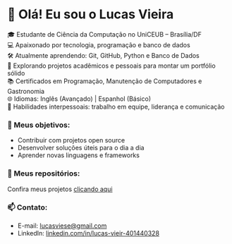 # 👋 Olá! Eu sou o Lucas Vieira

🎓 Estudante de Ciência da Computação no UniCEUB – Brasília/DF  
💻 Apaixonado por tecnologia, programação e banco de dados  
🛠️ Atualmente aprendendo: Git, GitHub, Python e Banco de Dados  
🌱 Explorando projetos acadêmicos e pessoais para montar um portfólio sólido  
📚 Certificados em Programação, Manutenção de Computadores e Gastronomia  
🌐 Idiomas: Inglês (Avançado) | Espanhol (Básico)  
🤝 Habilidades interpessoais: trabalho em equipe, liderança e comunicação  

### 📌 Meus objetivos:
- Contribuir com projetos open source
- Desenvolver soluções úteis para o dia a dia
- Aprender novas linguagens e frameworks

### 🚀 Meus repositórios:
Confira meus projetos [clicando aqui](https://github.com/vxeira?tab=repositories)

### 📫 Contato:
- E-mail: lucasviese@gmail.com  
- LinkedIn: [linkedin.com/in/lucas-vieir-401440328](https://www.linkedin.com/in/lucas-vieir-401440328)
